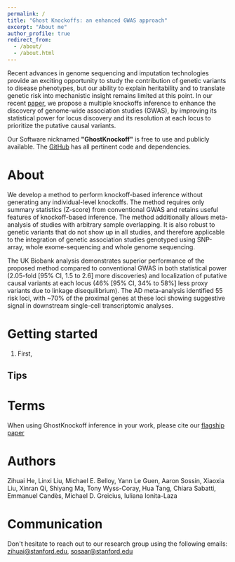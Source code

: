 ```yaml
---
permalink: /
title: "Ghost Knockoffs: an enhanced GWAS approach"
excerpt: "About me"
author_profile: true
redirect_from: 
  - /about/
  - /about.html
---
```


Recent advances in genome sequencing and imputation technologies provide an exciting opportunity to study the contribution of genetic variants to disease phenotypes, but our ability to explain heritability and to translate genetic risk into mechanistic insight remains limited at this point. In our recent [paper](https://www.biorxiv.org/content/10.1101/2021.12.06.471440v1.abstract), we propose a multiple knockoffs inference to enhance the discovery of genome-wide association studies (GWAS), by improving its statistical power for locus discovery and its resolution at each locus to prioritize the putative causal variants. 

Our Software nicknamed **"GhostKnockoff"** is free to use and publicly available. The [GitHub](https://github.com/zihuaihelab/GhostKnockoff) has all pertinent code and dependencies. 

About
======
We develop a method to perform knockoff-based inference without generating any individual-level knockoffs. The method requires only summary statistics (Z-score) from conventional GWAS and retains useful features of knockoff-based inference. The method additionally allows meta-analysis of studies with arbitrary sample overlapping. It is also robust to genetic variants that do not show up in all studies, and therefore applicable to the integration of genetic association studies genotyped using SNP-array, whole exome-sequencing and whole genome sequencing. 

The UK Biobank analysis demonstrates superior performance of the proposed method compared to conventional GWAS in both statistical power (2.05-fold [95% CI, 1.5 to 2.6] more discoveries) and localization of putative causal variants at each locus (46% [95% CI, 34% to 58%] less proxy variants due to linkage disequilibrium). The AD meta-analysis identified 55 risk loci, with ~70% of the proximal genes at these loci showing suggestive signal in downstream single-cell transcriptomic analyses.


Getting started
======
1. First, 

Tips
------


Terms
======
When using GhostKnockoff inference in your work, please cite our [flagship paper](https://www.biorxiv.org/content/10.1101/2021.12.06.471440v1.abstract)

Authors
======
Zihuai He, Linxi Liu, Michael E. Belloy, Yann Le Guen, Aaron Sossin, Xiaoxia Liu, Xinran Qi, Shiyang Ma, Tony Wyss-Coray, Hua Tang, Chiara Sabatti, Emmanuel Candès, Michael D. Greicius, Iuliana Ionita-Laza


Communication
=====
Don't hesitate to reach out to our research group using the following emails: zihuai@stanford.edu, sosaar@stanford.edu
